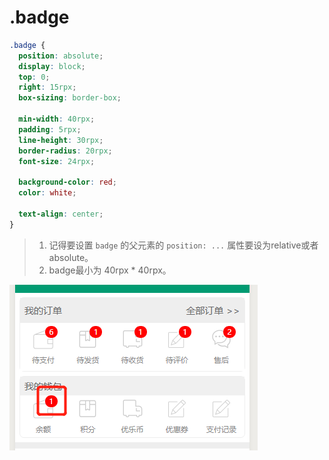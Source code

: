# .badge

```css
.badge {
  position: absolute;
  display: block;
  top: 0;
  right: 15rpx;
  box-sizing: border-box;
  
  min-width: 40rpx;
  padding: 5rpx;
  line-height: 30rpx;
  border-radius: 20rpx;
  font-size: 24rpx;
  
  background-color: red;
  color: white;
  
  text-align: center;
}
```

> 1. 记得要设置 `badge` 的父元素的 `position: ...` 属性要设为relative或者absolute。
> 2. badge最小为 40rpx * 40rpx。

![badge](./assets/badge-1.png)